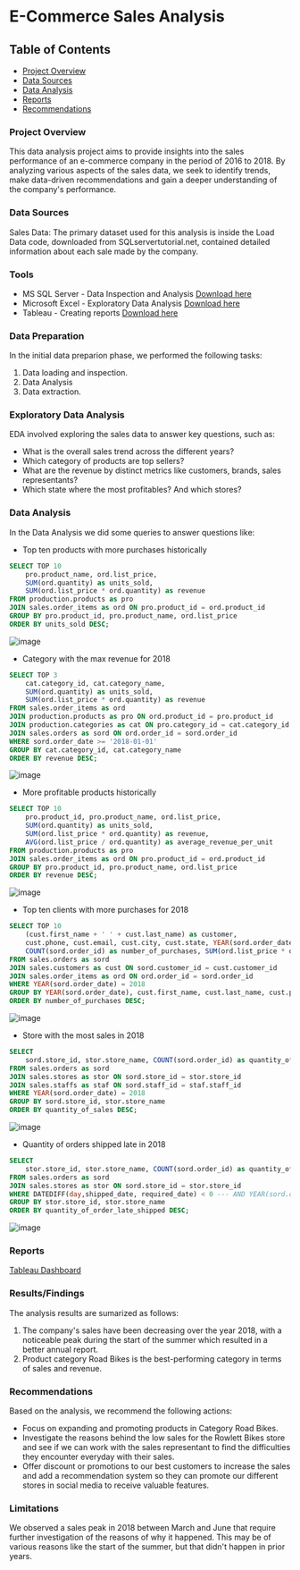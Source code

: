 # E-Commerce Sales Analysis

## Table of Contents

- [Project Overview](#project-overview)
- [Data Sources](#data-sources)
- [Data Analysis](#data-analysis)
- [Reports](#reports)
- [Recommendations](#recommendations)

### Project Overview

This data analysis project aims to provide insights into the sales performance of an e-commerce company in the period of 2016 to 2018. By analyzing various aspects of the sales data, we seek to identify trends, make data-driven recommendations and gain a deeper understanding of the company's performance.

### Data Sources

Sales Data: The primary dataset used for this analysis is inside the Load Data code, downloaded from SQLservertutorial.net, contained detailed information about each sale made by the company.

### Tools

- MS SQL Server - Data Inspection and Analysis [Download here](https://microsoft.com)
- Microsoft Excel - Exploratory Data Analysis [Download here](https://microsoft.com)
- Tableau - Creating reports [Download here](https://www.tableau.com/es-es)

### Data Preparation

In the initial data preparion phase, we performed the following tasks:
1. Data loading and inspection.
2. Data Analysis
3. Data extraction.

### Exploratory Data Analysis

EDA involved exploring the sales data to answer key questions, such as:

- What is the overall sales trend across the different years?
- Which category of products are top sellers?
- What are the revenue by distinct metrics like customers, brands, sales representants?
- Which state where the most profitables? And which stores?

### Data Analysis

In the Data Analysis we did some queries to answer questions like:
- Top ten products with more purchases historically
``` sql
SELECT TOP 10
	pro.product_name, ord.list_price,
	SUM(ord.quantity) as units_sold,
	SUM(ord.list_price * ord.quantity) as revenue
FROM production.products as pro
JOIN sales.order_items as ord ON pro.product_id = ord.product_id
GROUP BY pro.product_id, pro.product_name, ord.list_price
ORDER BY units_sold DESC;
```
![image](https://github.com/user-attachments/assets/36609bd8-0030-4283-a7fe-abb9ced3d34c)

- Category with the max revenue for 2018
``` sql
SELECT TOP 3
	cat.category_id, cat.category_name,
	SUM(ord.quantity) as units_sold,
	SUM(ord.list_price * ord.quantity) as revenue
FROM sales.order_items as ord
JOIN production.products as pro ON ord.product_id = pro.product_id
JOIN production.categories as cat ON pro.category_id = cat.category_id
JOIN sales.orders as sord ON ord.order_id = sord.order_id
WHERE sord.order_date >= '2018-01-01'
GROUP BY cat.category_id, cat.category_name
ORDER BY revenue DESC;
```
![image](https://github.com/user-attachments/assets/890ad466-ccf2-4635-a042-7be6ee581425)

- More profitable products historically
``` sql
SELECT TOP 10 
	pro.product_id, pro.product_name, ord.list_price,
	SUM(ord.quantity) as units_sold, 
	SUM(ord.list_price * ord.quantity) as revenue,
	AVG(ord.list_price / ord.quantity) as average_revenue_per_unit
FROM production.products as pro
JOIN sales.order_items as ord ON pro.product_id = ord.product_id
GROUP BY pro.product_id, pro.product_name, ord.list_price
ORDER BY revenue DESC;
```
![image](https://github.com/user-attachments/assets/51a1a280-7f1b-4c6e-9a26-faeea71f6fc2)

- Top ten clients with more purchases for 2018
``` sql
SELECT TOP 10
	(cust.first_name + ' ' + cust.last_name) as customer,
	cust.phone, cust.email, cust.city, cust.state, YEAR(sord.order_date) as years,
	COUNT(sord.order_id) as number_of_purchases, SUM(ord.list_price * ord.quantity) as revenue
FROM sales.orders as sord
JOIN sales.customers as cust ON sord.customer_id = cust.customer_id
JOIN sales.order_items as ord ON ord.order_id = sord.order_id
WHERE YEAR(sord.order_date) = 2018
GROUP BY YEAR(sord.order_date), cust.first_name, cust.last_name, cust.phone, cust.city, cust.state, cust.email
ORDER BY number_of_purchases DESC;
```
![image](https://github.com/user-attachments/assets/5cdaf35e-cb0a-4d87-9630-c28f20d7b769)


- Store with the most sales in 2018
``` sql
SELECT 
	sord.store_id, stor.store_name, COUNT(sord.order_id) as quantity_of_sales
FROM sales.orders as sord
JOIN sales.stores as stor ON sord.store_id = stor.store_id
JOIN sales.staffs as staf ON sord.staff_id = staf.staff_id
WHERE YEAR(sord.order_date) = 2018
GROUP BY sord.store_id, stor.store_name
ORDER BY quantity_of_sales DESC;
```
![image](https://github.com/user-attachments/assets/350adf13-07fb-48da-a392-820f1dd1c0ad)

- Quantity of orders shipped late in 2018
``` sql
SELECT 
	stor.store_id, stor.store_name, COUNT(sord.order_id) as quantity_of_order_late_shipped
FROM sales.orders as sord
JOIN sales.stores as stor ON sord.store_id = stor.store_id
WHERE DATEDIFF(day,shipped_date, required_date) < 0 --- AND YEAR(sord.order_date) = 2018
GROUP BY stor.store_id, stor.store_name
ORDER BY quantity_of_order_late_shipped DESC;
```
![image](https://github.com/user-attachments/assets/25e91b23-5192-42d0-b428-4609ae91b1d7)

### Reports

[Tableau Dashboard](https://public.tableau.com/app/profile/fxkundo/viz/Bikestore_17319773047180/Dashboard1?publish=yes)

### Results/Findings

The analysis results are sumarized as follows:
1. The company's sales have been decreasing over the year 2018, with a noticeable peak during the start of the summer which resulted in a better annual report.
2. Product category Road Bikes is the best-performing category in terms of sales and revenue.

### Recommendations

Based on the analysis, we recommend the following actions:
- Focus on expanding and promoting products in Category Road Bikes.
- Investigate the reasons behind the low sales for the Rowlett Bikes store and see if we can work with the sales representant to find the difficulties they encounter everyday with their sales.
- Offer discount or promotions to our best customers to increase the sales and add a recommendation system so they can promote our different stores in social media to receive valuable features.

### Limitations
We observed a sales peak in 2018 between March and June that require further investigation of the reasons of why it happened. This may be of various reasons like the start of the summer, but that didn't happen in prior years.


